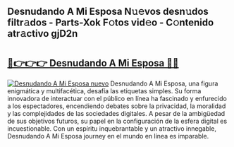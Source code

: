 ## Desnudando A Mi Esposa N𝚞𝚎vos desn𝚞dos filtr𝚊dos - Parts-Xok F𝚘tos vid𝚎o - C𝚘ntenido atr𝚊ctivo gjD2n

# <h2><a href="http://mbbyli.tromn.icu/?c=Desnudando+A+Mi+Esposa">🔗👉👉👉 Desnudando A Mi Esposa 🔗🔗</a></h2>

[![Desnudando A Mi Esposa nuevo](https://i.imgur.com/pEAQMta.gif)](http://mbbyli.tromn.icu/?c=Desnudando+A+Mi+Esposa)
Desnudando A Mi Esposa, una figura enigmática y multifacética, desafía las etiquetas simples. Su forma innovadora de interactuar con el público en línea ha fascinado y enfurecido a los espectadores, encendiendo debates sobre la privacidad, la moralidad y las complejidades de las sociedades digitales. A pesar de la ambigüedad de sus objetivos futuros, su papel en la configuración de la esfera digital es incuestionable. Con un espíritu inquebrantable y un atractivo innegable, Desnudando A Mi Esposa journey en el mundo en línea es imparable.

